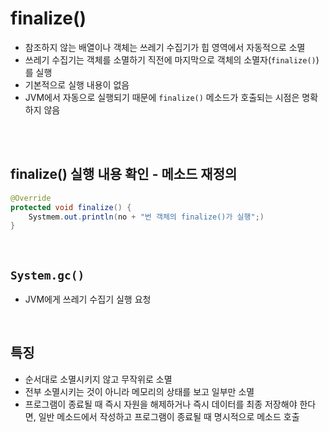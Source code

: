 # finalize()
- 참조하지 않는 배열이나 객체는 쓰레기 수집기가 힙 영역에서 자동적으로 소멸
- 쓰레기 수집기는 객체를 소멸하기 직전에 마지막으로 객체의 소멸자(```finalize()```)를 실행
- 기본적으로 실행 내용이 없음
- JVM에서 자동으로 실행되기 때문에 ```finalize()``` 메소드가 호출되는 시점은 명확하지 않음

<br><br>

## finalize() 실행 내용 확인 - 메소드 재정의
```java
@Override
protected void finalize() {
    Systmem.out.println(no + "번 객체의 finalize()가 실행";)
}
```

<br>

## ```System.gc()```
- JVM에게 쓰레기 수집기 실행 요청

<br>

## 특징
- 순서대로 소멸시키지 않고 무작위로 소멸
- 전부 소멸시키는 것이 아니라 메모리의 상태를 보고 일부만 소멸
- 프로그램이 종료될 때 즉시 자원을 해제하거나 즉시 데이터를 최종 저장해야 한다면, 일반 메소드에서 작성하고 프로그램이 종료될 때 명시적으로 메소드 호출
